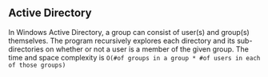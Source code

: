 ## Active Directory

In Windows Active Directory, a group can consist of user(s) and group(s) themselves. The program recursively explores each directory and its sub-directories on whether or not a user is a member of the given group. The time and space complexity is `O(#of groups in a group * #of users in each of those groups)`
